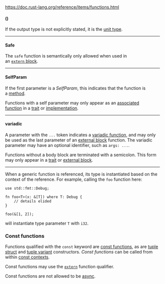 https://doc.rust-lang.org/reference/items/functions.html


#### ()
If the output type is not explicitly stated, it is the [unit type](https://doc.rust-lang.org/reference/types/tuple.html).

----
#### Safe
The `safe` function is semantically only allowed when used in an [`extern` block](https://doc.rust-lang.org/reference/items/external-blocks.html).

----
#### SelfParam
If the first parameter is a *SelfParam*, this indicates that the function is a [method](https://doc.rust-lang.org/reference/items/associated-items.html#methods).

Functions with a self parameter may only appear as an [associated function](https://doc.rust-lang.org/reference/items/associated-items.html#associated-functions-and-methods) in a [trait](https://doc.rust-lang.org/reference/items/traits.html) or [implementation](https://doc.rust-lang.org/reference/items/implementations.html).

----
#### variadic

A parameter with the `...` token indicates a [variadic function](https://doc.rust-lang.org/reference/items/external-blocks.html#variadic-functions), and may only be used as the last parameter of an [external block](https://doc.rust-lang.org/reference/items/external-blocks.html) function. The variadic parameter may have an optional identifier, such as `args: ...`.



Functions without a body block are terminated with a semicolon. This form may only appear in a [trait](https://doc.rust-lang.org/reference/items/traits.html) or [external block](https://doc.rust-lang.org/reference/items/external-blocks.html).


----

When a generic function is referenced, its type is instantiated based on the context of the reference. For example, calling the `foo` function here:

```
use std::fmt::Debug;

fn foo<T>(x: &[T]) where T: Debug {
    // details elided
}

foo(&[1, 2]);

```


will instantiate type parameter `T` with `i32`.


### Const functions



Functions qualified with the `const` keyword are [const functions](https://doc.rust-lang.org/reference/const_eval.html#const-functions), as are [tuple struct](https://doc.rust-lang.org/reference/items/structs.html) and [tuple variant](https://doc.rust-lang.org/reference/items/enumerations.html) constructors. *Const functions* can be called from within [const contexts](https://doc.rust-lang.org/reference/const_eval.html#const-context).



Const functions may use the [`extern`](https://doc.rust-lang.org/reference/items/functions.html#extern-function-qualifier) function qualifier.



Const functions are not allowed to be [async](https://doc.rust-lang.org/reference/items/functions.html#async-functions).